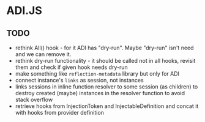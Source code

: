 # ADI.JS

## TODO

- rethink All() hook - for it ADI has "dry-run". Maybe "dry-run" isn't need and we can remove it.
- rethink dry-run functionality - it should be called not in all hooks, revisit them and check if given hook needs dry-run
- make something like `reflection-metadata` library but only for ADI
- connect instance's `links` as session, not instances
- links sessions in inline function resolver to some session (as children) to destroy created (maybe) instances in the resolver function to avoid stack overflow 
- retrieve hooks from InjectionToken and InjectableDefinition and concat it with hooks from provider definition

